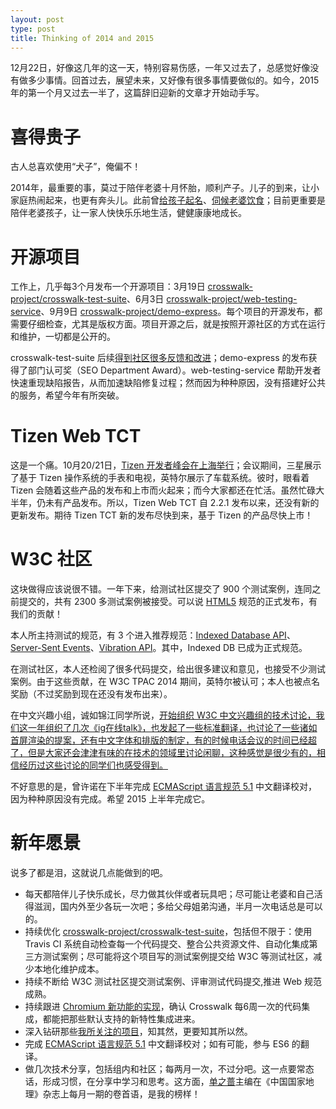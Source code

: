 ```yaml
---
layout: post
type: post
title: Thinking of 2014 and 2015
---
```


12月22日，好像这几年的这一天，特别容易伤感，一年又过去了，总感觉好像没有做多少事情。回首过去，展望未来，又好像有很多事情要做似的。如今，2015年的第一个月又过去一半了，这篇辞旧迎新的文章才开始动手写。

# 喜得贵子

古人总喜欢使用“犬子”，俺偏不！

2014年，最重要的事，莫过于陪伴老婆十月怀胎，顺利产子。儿子的到来，让小家庭热闹起来，也更有奔头儿。此前曾[给孩子起名](/blog/2014/08/09/naming-my-baby.html)、[伺候老婆饮食](/blog/2014/08/30/puerperium-cookbook.html)；目前更重要是陪伴老婆孩子，让一家人快快乐乐地生活，健健康康地成长。

# 开源项目

工作上，几乎每3个月发布一个开源项目：3月19日 [crosswalk-project/crosswalk-test-suite](https://github.com/crosswalk-project/crosswalk-test-suite)、6月3日 [crosswalk-project/web-testing-service](https://github.com/crosswalk-project/web-testing-service)、9月9日 [crosswalk-project/demo-express](https://github.com/crosswalk-project/demo-express)。每个项目的开源发布，都需要仔细检查，尤其是版权方面。项目开源之后，就是按照开源社区的方式在运行和维护，一切都是公开的。

crosswalk-test-suite 后续[得到社区很多反馈和改进](/blog/2014/07/30/crosswalk-weekly-2.html)；demo-express 的发布获得了部门认可奖（SEO Department Award）。web-testing-service 帮助开发者快速重现缺陷报告，从而加速缺陷修复过程；然而因为种种原因，没有搭建好公共的服务，希望今年有所突破。

# Tizen Web TCT

这是一个痛。10月20/21日，[Tizen 开发者峰会在上海举行](https://www.tizen.org/events/tizen-developer-summit/shanghai-2014)；会议期间，三星展示了基于 Tizen 操作系统的手表和电视，英特尔展示了车载系统。彼时，眼看着 Tizen 会随着这些产品的发布和上市而火起来；而今大家都还在忙活。虽然忙碌大半年，仍未有产品发布。所以，Tizen Web TCT 自 2.2.1 发布以来，还没有新的更新发布。期待 Tizen TCT 新的发布尽快到来，基于 Tizen 的产品尽快上市！

# W3C 社区

这块做得应该说很不错。一年下来，给测试社区提交了 900 个测试案例，连同之前提交的，共有 2300 多测试案例被接受。可以说 [HTML5](http://www.w3.org/TR/html5/) 规范的正式发布，有我们的贡献！

本人所主持测试的规范，有 3 个进入推荐规范：[Indexed Database API](http://www.w3.org/TR/IndexedDB/)、[Server-Sent Events](http://www.w3.org/TR/eventsource/)、[Vibration API](http://www.w3.org/TR/vibration/)。其中，Indexed DB 已成为正式规范。

在测试社区，本人还检阅了很多代码提交，给出很多建议和意见，也接受不少测试案例。由于这些贡献，在 W3C TPAC 2014 期间，英特尔被认可；本人也被点名奖励（不过奖励到现在还没有发布出来）。

在中文兴趣小组，诚如锦江同学所说，[开始组织 W3C 中文兴趣组的技术讨论，我们这一年组织了几次《ig在线talk》，也发起了一些标准翻译，也讨论了一些诸如首屏渲染的提案，还有中文字体和排版的制定，有的时候电话会议的时间已经超了，但是大家还会津津有味的在技术的领域里讨论闲聊，这种感觉是很少有的，相信经历过这些讨论的同学们也感受得到。](http://jiongks.name/blog/2014-2015/)

不好意思的是，曾许诺在下半年完成 [ECMAScript 语言规范 5.1](https://github.com/w3c-html-ig-zh/ES5) 中文翻译校对，因为种种原因没有完成。希望 2015 上半年完成它。

# 新年愿景

说多了都是泪，这就说几点能做到的吧。

* 每天都陪伴儿子快乐成长，尽力做其伙伴或者玩具吧；尽可能让老婆和自己活得滋润，国内外至少各玩一次吧；多给父母姐弟沟通，半月一次电话总是可以的。
* 持续优化 [crosswalk-project/crosswalk-test-suite](https://github.com/crosswalk-project/crosswalk-test-suite)，包括但不限于：使用 Travis CI 系统自动检查每一个代码提交、整合公共资源文件、自动化集成第三方测试案例；尽可能将这个项目写的测试案例提交给 W3C 等测试社区，减少本地化维护成本。
* 持续不断给 W3C 测试社区提交测试案例、评审测试代码提交,推进 Web 规范成熟。
* 持续跟进 [Chromium 新功能的实现](https://www.chromestatus.com/features)，确认 Crosswalk 每6周一次的代码集成，都能把那些默认支持的新特性集成进来。
* 深入钻研那些[我所关注的项目](/blog/2014/12/19/projects-i-care-about.html)，知其然，更要知其所以然。
* 完成 [ECMAScript 语言规范 5.1](https://github.com/w3c-html-ig-zh/ES5) 中文翻译校对；如有可能，参与 ES6 的翻译。
* 做几次技术分享，包括组内和社区；每两月一次，不过分吧。这一点要常态话，形成习惯，在分享中学习和思考。这方面，[单之蔷](http://www.dili360.com/author/16647.htm)主编在《中国国家地理》杂志上每月一期的卷首语，是我的榜样！

